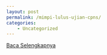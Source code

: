 ```yaml
---
layout: post
permalink: /mimpi-lulus-ujian-cpns/
categories:
    - Uncategorized
---
```


[Baca Selengkapnya](/02)